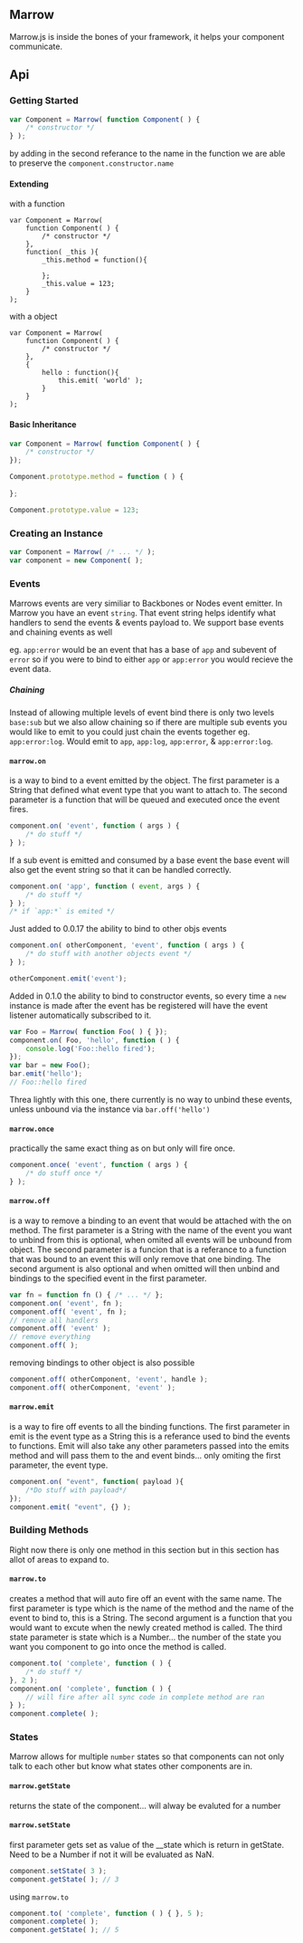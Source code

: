 ## Marrow

Marrow.js is inside the bones of your framework, it helps your component communicate.

## Api

### Getting Started

```javascript
var Component = Marrow( function Component( ) {
	/* constructor */
} );
```

by adding in the second referance to the name in the function we are able to preserve the `component.constructor.name`

#### Extending

with a function

```javascipt
var Component = Marrow( 
	function Component( ) {
		/* constructor */
	},
	function( _this ){
		_this.method = function(){

		};
		_this.value = 123;
	}
);
```
with a object

```javascipt
var Component = Marrow( 
	function Component( ) {
		/* constructor */
	},
	{
		hello : function(){
			this.emit( 'world' );
		}
	}
);
```

#### Basic Inheritance

```javascript
var Component = Marrow( function Component( ) {
	/* constructor */
});

Component.prototype.method = function ( ) {
	
};

Component.prototype.value = 123;
```
### Creating an Instance

```javascript
var Component = Marrow( /* ... */ );
var component = new Component( );
```

### Events

Marrows events are very similiar to Backbones or Nodes event emitter. In Marrow you have an event `string`. That event  string helps identify what handlers to send the events & events payload to. We support base events and chaining events as well

eg. `app:error` would be an event that has a base of `app` and subevent of `error` so if you were to bind to either `app` or `app:error` you would recieve the event data.

##### Chaining

Instead of allowing multiple levels of event bind there is only two levels `base:sub` but we also allow chaining so if there are multiple sub events you would like to emit to you could just chain the events together eg. `app:error:log`. Would emit to `app`, `app:log`, `app:error`, & `app:error:log`.

#### `marrow.on`

is a way to bind to a event emitted by the object. The first parameter is a String that defined what event type that you want to attach to. The second parameter is a function that will be queued and executed once the event fires.

```javascript
component.on( 'event', function ( args ) {
	/* do stuff */
} );
```

If a sub event is emitted and consumed by a base event the base event will also get the event string so that it can be handled correctly.

```javascript
component.on( 'app', function ( event, args ) {
	/* do stuff */
} );
/* if `app:*` is emited */
```

Just added to 0.0.17 the ability to bind to other objs events

```javascript
component.on( otherComponent, 'event', function ( args ) {
	/* do stuff with another objects event */
} );

otherComponent.emit('event');
```

Added in 0.1.0 the ability to bind to constructor events, so every time a `new` instance is made after the event has be registered will have the event listener automatically subscribed to it.

```javascript
var Foo = Marrow( function Foo( ) { });
component.on( Foo, 'hello', function ( ) {
	console.log('Foo::hello fired');
});
var bar = new Foo();
bar.emit('hello');
// Foo::hello fired
```

Threa lightly with this one, there currently is no way to unbind these events, unless unbound via the instance via `bar.off('hello')`


#### `marrow.once`

practically the same exact thing as on but only will fire once.

```javascript
component.once( 'event', function ( args ) {
	/* do stuff once */
} );
```


#### `marrow.off`

is a way to remove a binding to an event that would be attached with the on method. The first parameter is a String with the name of the event you want to unbind from this is optional, when omited all events will be unbound from object. The second parameter is a funcion that is a referance to a function that was bound to an event this will only remove that one binding. The second argument is also optional and when omitted will then unbind and bindings to the specified event in the first parameter.

```javascript
var fn = function fn () { /* ... */ };
component.on( 'event', fn );
component.off( 'event', fn );
// remove all handlers
component.off( 'event' );
// remove everything
component.off( );
```

removing bindings to other object is also possible

```javascript
component.off( otherComponent, 'event', handle );
component.off( otherComponent, 'event' );
```

#### `marrow.emit`

is a way to fire off events to all the binding functions. The first parameter in emit is the event type as a String this is a referance used to bind the events to functions. Emit will also take any other parameters passed into the emits method and will pass them to the and event binds... only omiting the first parameter, the event type.

```javascript
component.on( "event", function( payload ){ 
	/*Do stuff with payload*/
});
component.emit( "event", {} );
```

### Building Methods

Right now there is only one method in this section but in this section has allot of areas to expand to.

#### `marrow.to`

creates a method that will auto fire off an event with the same name.  The first parameter is type which is the name of the method and the name of the event to bind to, this is a String. The second argument is a function that you would want to excute when the newly created method is called. The third state parameter is state which is a Number... the number of the state you want you component to go into once the method is called. 

```javascript
component.to( 'complete', function ( ) {
	/* do stuff */
}, 2 );
component.on( 'complete', function ( ) { 
	// will fire after all sync code in complete method are ran
} );
component.complete( );
```

### States

Marrow allows for multiple `number` states so that components can not only talk to each other but know what states other components are in.

#### `marrow.getState`

returns the state of the component... will alway be evaluted for a number

#### `marrow.setState`

first parameter gets set as value of the __state which is return in getState. Need to be a Number if not it will be evaluated as NaN.

```javascript
component.setState( 3 );
component.getState( ); // 3
```

using `marrow.to`

```javascript
component.to( 'complete', function ( ) { }, 5 );
component.complete( );
component.getState( ); // 5
```


